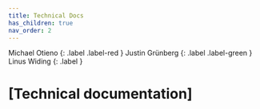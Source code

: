 ```yaml
---
title: Technical Docs
has_children: true
nav_order: 2
---
```


Michael Otieno
{: .label .label-red }
Justin Grünberg
{: .label .label-green }
Linus Widing
{: .label }


# [Technical documentation]
